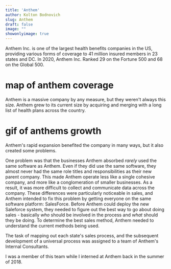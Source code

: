 ```yaml
---
title: 'Anthem'
author: Kolton Bodnovich
slug: Anthem
draft: false
image: ""
showonlyimage: true
---
```


Anthem Inc. is one of the largest health benefits companies in the US, providing various forms of coverage to 41 million insured members in 23 states and DC. In 2020, Anthem Inc. Ranked 29 on the Fortune 500 and 68 on the Global 500.

# map of anthem coverage

Anthem is a massive company by any measure, but they weren't always this size. Anthem grew to its current size by acquiring and merging with a long list of health plans across the country. 

# gif of anthems growth 

Anthem's rapid expansion benefited the company in many ways, but it also created some problems. 

One problem was that the businesses Anthem absorbed *rarely* used the same software as Anthem. Even if they did use the same software, they almost never had the same role titles and responsibilities as their new parent company. This made Anthem operate less like a single cohesive company, and more like a conglomeration of smaller businesses. As a result, it was more difficult to collect and communicate data across the company. These differences were particularly noticeable in sales, and Anthem intended to fix this problem by getting everyone on the same software platform: SalesForce. Before Anthem could deploy the new Saleforce system, they needed to figure out the best way to go about doing sales - basically *who* should be involved in the process and *what* should they be doing. To determine the best sales method, Anthem needed to understand the current methods being used. 

The task of mapping out each state's sales process, and the subsequent development of a universal process was assigned to a team of Anthem's Internal Consultants. 

I was a member of this team while I interned at Anthem back in the summer of 2018. 